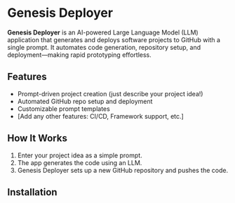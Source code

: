 # Genesis Deployer

**Genesis Deployer** is an AI-powered Large Language Model (LLM) application that generates and deploys software projects to GitHub with a single prompt. It automates code generation, repository setup, and deployment—making rapid prototyping effortless.

## Features

- Prompt-driven project creation (just describe your project idea!)
- Automated GitHub repo setup and deployment
- Customizable prompt templates
- [Add any other features: CI/CD, Framework support, etc.]

## How It Works

1. Enter your project idea as a simple prompt.
2. The app generates the code using an LLM.
3. Genesis Deployer sets up a new GitHub repository and pushes the code.

## Installation

